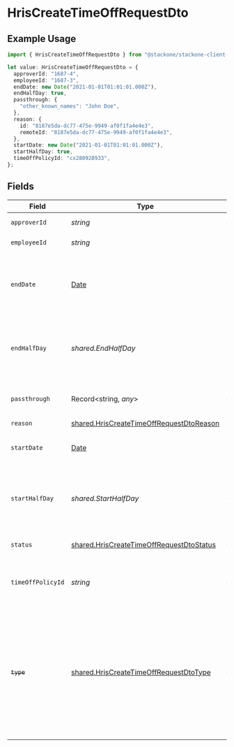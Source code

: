 # HrisCreateTimeOffRequestDto

## Example Usage

```typescript
import { HrisCreateTimeOffRequestDto } from "@stackone/stackone-client-ts/sdk/models/shared";

let value: HrisCreateTimeOffRequestDto = {
  approverId: "1687-4",
  employeeId: "1687-3",
  endDate: new Date("2021-01-01T01:01:01.000Z"),
  endHalfDay: true,
  passthrough: {
    "other_known_names": "John Doe",
  },
  reason: {
    id: "8187e5da-dc77-475e-9949-af0f1fa4e4e3",
    remoteId: "8187e5da-dc77-475e-9949-af0f1fa4e4e3",
  },
  startDate: new Date("2021-01-01T01:01:01.000Z"),
  startHalfDay: true,
  timeOffPolicyId: "cx280928933",
};
```

## Fields

| Field                                                                                                                                                     | Type                                                                                                                                                      | Required                                                                                                                                                  | Description                                                                                                                                               | Example                                                                                                                                                   |
| --------------------------------------------------------------------------------------------------------------------------------------------------------- | --------------------------------------------------------------------------------------------------------------------------------------------------------- | --------------------------------------------------------------------------------------------------------------------------------------------------------- | --------------------------------------------------------------------------------------------------------------------------------------------------------- | --------------------------------------------------------------------------------------------------------------------------------------------------------- |
| `approverId`                                                                                                                                              | *string*                                                                                                                                                  | :heavy_minus_sign:                                                                                                                                        | The approver ID                                                                                                                                           | 1687-4                                                                                                                                                    |
| `employeeId`                                                                                                                                              | *string*                                                                                                                                                  | :heavy_minus_sign:                                                                                                                                        | The employee ID                                                                                                                                           | 1687-3                                                                                                                                                    |
| `endDate`                                                                                                                                                 | [Date](https://developer.mozilla.org/en-US/docs/Web/JavaScript/Reference/Global_Objects/Date)                                                             | :heavy_minus_sign:                                                                                                                                        | Inclusive end date of the time off request (the time off includes this day).                                                                              | 2021-01-01T01:01:01.000Z                                                                                                                                  |
| `endHalfDay`                                                                                                                                              | *shared.EndHalfDay*                                                                                                                                       | :heavy_minus_sign:                                                                                                                                        | True if the end of the time off request ends half way through the day                                                                                     | true                                                                                                                                                      |
| `passthrough`                                                                                                                                             | Record<string, *any*>                                                                                                                                     | :heavy_minus_sign:                                                                                                                                        | Value to pass through to the provider                                                                                                                     | {<br/>"other_known_names": "John Doe"<br/>}                                                                                                               |
| `reason`                                                                                                                                                  | [shared.HrisCreateTimeOffRequestDtoReason](../../../sdk/models/shared/hriscreatetimeoffrequestdtoreason.md)                                               | :heavy_minus_sign:                                                                                                                                        | N/A                                                                                                                                                       |                                                                                                                                                           |
| `startDate`                                                                                                                                               | [Date](https://developer.mozilla.org/en-US/docs/Web/JavaScript/Reference/Global_Objects/Date)                                                             | :heavy_minus_sign:                                                                                                                                        | The start date of the time off request                                                                                                                    | 2021-01-01T01:01:01.000Z                                                                                                                                  |
| `startHalfDay`                                                                                                                                            | *shared.StartHalfDay*                                                                                                                                     | :heavy_minus_sign:                                                                                                                                        | True if the start of the time off request begins half way through the day                                                                                 | true                                                                                                                                                      |
| `status`                                                                                                                                                  | [shared.HrisCreateTimeOffRequestDtoStatus](../../../sdk/models/shared/hriscreatetimeoffrequestdtostatus.md)                                               | :heavy_minus_sign:                                                                                                                                        | The status of the time off request                                                                                                                        |                                                                                                                                                           |
| `timeOffPolicyId`                                                                                                                                         | *string*                                                                                                                                                  | :heavy_minus_sign:                                                                                                                                        | The time off policy id associated with this time off request                                                                                              | cx280928933                                                                                                                                               |
| ~~`type`~~                                                                                                                                                | [shared.HrisCreateTimeOffRequestDtoType](../../../sdk/models/shared/hriscreatetimeoffrequestdtotype.md)                                                   | :heavy_minus_sign:                                                                                                                                        | : warning: ** DEPRECATED **: This will be removed in a future release, please migrate away from it as soon as possible.<br/><br/>The type of the time off request |                                                                                                                                                           |